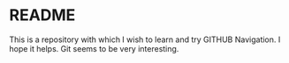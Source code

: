 # README

This is a repository with which I wish to learn and try GITHUB Navigation.
I hope it helps.
Git seems to be very interesting.